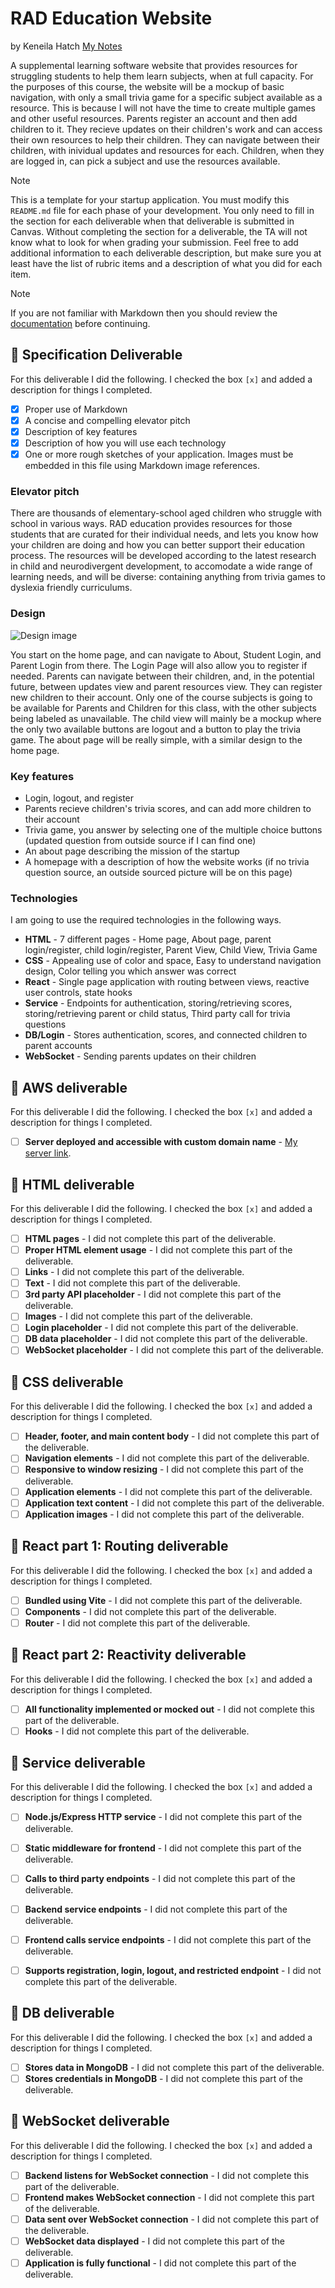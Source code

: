 # RAD Education Website
by Keneila Hatch
[My Notes](notes.md)

A supplemental learning software website that provides resources for struggling students to help them learn subjects, when at full capacity. For the purposes of this course, the website will be a mockup of basic navigation, with only a small trivia game for a specific subject available as a resource. This is because I will not have the time to create multiple games and other useful resources. Parents register an account and then add children to it. They recieve updates on their children's work and can access their own resources to help their children. They can navigate between their children, with inividual updates and resources for each. Children, when they are logged in, can pick a subject and use the resources available. 


> [!NOTE]
>  This is a template for your startup application. You must modify this `README.md` file for each phase of your development. You only need to fill in the section for each deliverable when that deliverable is submitted in Canvas. Without completing the section for a deliverable, the TA will not know what to look for when grading your submission. Feel free to add additional information to each deliverable description, but make sure you at least have the list of rubric items and a description of what you did for each item.

> [!NOTE]
>  If you are not familiar with Markdown then you should review the [documentation](https://docs.github.com/en/get-started/writing-on-github/getting-started-with-writing-and-formatting-on-github/basic-writing-and-formatting-syntax) before continuing.

## 🚀 Specification Deliverable

For this deliverable I did the following. I checked the box `[x]` and added a description for things I completed.

- [x] Proper use of Markdown
- [x] A concise and compelling elevator pitch
- [x] Description of key features
- [x] Description of how you will use each technology
- [x] One or more rough sketches of your application. Images must be embedded in this file using Markdown image references.

### Elevator pitch

There are thousands of elementary-school aged children who struggle with school in various ways. RAD education provides resources for those students that are curated for their individual needs, and lets you know how your children are doing and how you can better support their education process. The resources will be developed according to the latest research in child and neurodivergent development, to accomodate a wide range of learning needs, and will be diverse: containing anything from trivia games to dyslexia friendly curriculums. 

### Design

![Design image](RADEducationDesign.JPG)

You start on the home page, and can navigate to About, Student Login, and Parent Login from there. The Login Page will also allow you to register if needed. Parents can navigate between their children, and, in the potential future, between updates view and parent resources view. They can register new children to their account. Only one of the course subjects is going to be available for Parents and Children for this class, with the other subjects being labeled as unavailable. The child view will mainly be a mockup where the only two available buttons are logout and a button to play the trivia game. The about page will be really simple, with a similar design to the home page. 

### Key features

- Login, logout, and register
- Parents recieve children's trivia scores, and can add more children to their account
- Trivia game, you answer by selecting one of the multiple choice buttons (updated question from outside source if I can find one)
- An about page describing the mission of the startup
- A homepage with a description of how the website works (if no trivia question source, an outside sourced picture will be on this page)

### Technologies

I am going to use the required technologies in the following ways.

- **HTML** - 7 different pages - Home page, About page, parent login/register, child login/register, Parent View, Child View, Trivia Game
- **CSS** - Appealing use of color and space, Easy to understand navigation design, Color telling you which answer was correct
- **React** - Single page application with routing between views, reactive user controls, state hooks
- **Service** - Endpoints for authentication, storing/retrieving scores, storing/retrieving parent or child status, Third party call for trivia questions
- **DB/Login** - Stores authentication, scores, and connected children to parent accounts
- **WebSocket** - Sending parents updates on their children

## 🚀 AWS deliverable

For this deliverable I did the following. I checked the box `[x]` and added a description for things I completed.

- [ ] **Server deployed and accessible with custom domain name** - [My server link](https://yourdomainnamehere.click).

## 🚀 HTML deliverable

For this deliverable I did the following. I checked the box `[x]` and added a description for things I completed.

- [ ] **HTML pages** - I did not complete this part of the deliverable.
- [ ] **Proper HTML element usage** - I did not complete this part of the deliverable.
- [ ] **Links** - I did not complete this part of the deliverable.
- [ ] **Text** - I did not complete this part of the deliverable.
- [ ] **3rd party API placeholder** - I did not complete this part of the deliverable.
- [ ] **Images** - I did not complete this part of the deliverable.
- [ ] **Login placeholder** - I did not complete this part of the deliverable.
- [ ] **DB data placeholder** - I did not complete this part of the deliverable.
- [ ] **WebSocket placeholder** - I did not complete this part of the deliverable.

## 🚀 CSS deliverable

For this deliverable I did the following. I checked the box `[x]` and added a description for things I completed.

- [ ] **Header, footer, and main content body** - I did not complete this part of the deliverable.
- [ ] **Navigation elements** - I did not complete this part of the deliverable.
- [ ] **Responsive to window resizing** - I did not complete this part of the deliverable.
- [ ] **Application elements** - I did not complete this part of the deliverable.
- [ ] **Application text content** - I did not complete this part of the deliverable.
- [ ] **Application images** - I did not complete this part of the deliverable.

## 🚀 React part 1: Routing deliverable

For this deliverable I did the following. I checked the box `[x]` and added a description for things I completed.

- [ ] **Bundled using Vite** - I did not complete this part of the deliverable.
- [ ] **Components** - I did not complete this part of the deliverable.
- [ ] **Router** - I did not complete this part of the deliverable.

## 🚀 React part 2: Reactivity deliverable

For this deliverable I did the following. I checked the box `[x]` and added a description for things I completed.

- [ ] **All functionality implemented or mocked out** - I did not complete this part of the deliverable.
- [ ] **Hooks** - I did not complete this part of the deliverable.

## 🚀 Service deliverable

For this deliverable I did the following. I checked the box `[x]` and added a description for things I completed.

- [ ] **Node.js/Express HTTP service** - I did not complete this part of the deliverable.
- [ ] **Static middleware for frontend** - I did not complete this part of the deliverable.
- [ ] **Calls to third party endpoints** - I did not complete this part of the deliverable.
- [ ] **Backend service endpoints** - I did not complete this part of the deliverable.
- [ ] **Frontend calls service endpoints** - I did not complete this part of the deliverable.
- [ ] **Supports registration, login, logout, and restricted endpoint** - I did not complete this part of the deliverable.


## 🚀 DB deliverable

For this deliverable I did the following. I checked the box `[x]` and added a description for things I completed.

- [ ] **Stores data in MongoDB** - I did not complete this part of the deliverable.
- [ ] **Stores credentials in MongoDB** - I did not complete this part of the deliverable.

## 🚀 WebSocket deliverable

For this deliverable I did the following. I checked the box `[x]` and added a description for things I completed.

- [ ] **Backend listens for WebSocket connection** - I did not complete this part of the deliverable.
- [ ] **Frontend makes WebSocket connection** - I did not complete this part of the deliverable.
- [ ] **Data sent over WebSocket connection** - I did not complete this part of the deliverable.
- [ ] **WebSocket data displayed** - I did not complete this part of the deliverable.
- [ ] **Application is fully functional** - I did not complete this part of the deliverable.
